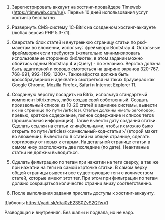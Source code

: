 1. Зарегистрировать аккаунт на хостинг-провайдере Timeweb (https://timeweb.com/ru/). Первые 10 дней использования услуг хостинга бесплатны.
 
2. Развернуть CMS-систему 1С-Bitrix на созданном хостинг-аккаунте (любая версия PHP 5.3-7.1).
 
3. Сверстать блок статей и внутреннюю страницу статьи по psd-макетам во вложении, используя фреймворк Bootstrap 4. Остальные фреймворки если требуются (желательно минимизировать использование сторонних библиотек, в этом задании можно обойтись одним Bootstrap 4 и jQuery) - по желанию. Вёрстка должна быть адаптивной и хорошо смотреться на ширине экранов 320-767, 768-991, 992-1199, 1200+. Также вёрстка должна быть кроссбраузерной и адекватно смотреться на таких браузерах как Google Chrome, Mozilla Firefox, Safari и Internet Explorer 11.
 
4. Созданную вёрстку посадить на Bitrix, используя стандартный компонент bitrix:news, либо создав свой собственный. Создать произвольный список из 10-20 статей в админке системы, вывести их на странице по пути /articles/. Статьи должны иметь заголовок, превью, краткое содержание, полное содержание и список тегов (произвольная информация). Также вывести дату создания статьи. Сделать ссылки на статьи кликабельными, чтобы их можно было открыть по пути /articles/<символьный-код-статьи>/ (второй макет во вложении). Вывести по 6 статей на общей странице, сделать сортировку от новых к старым. На детальной странице статьи в самом низу расположить две последние (по дате). Неактивные статьи не должны выводиться.
 
5. Сделать фильтрацию по тегам при нажатии на теги сверху, а так же при нажатии на теги на самой карточке статьи. В самом верху общей страницы вывести все существующие теги с количеством статей, которые имеют этот тег. При этом при фильтрации по тегам должно сокращаться количество страниц внизу соответственно.
 
6. После выполнения задания прислать доступы к хостинг-аккаунту.
 
Шаблоны https://yadi.sk/d/ai0zE23SGZvS2Q?w=1 

Разводящая и внутренняя. Без шапки и подвала, их не надо.
